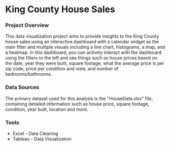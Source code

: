 # King County House Sales

### Project Overview

This data visualization project aims to provide insights to the King County house sales using an interactive dashboard with a calendar widget as the main filter and multiple visuals including a line chart, histograms, a map, and a heatmap. In this dashboard, you can actively interact with the dashboard using the filters to the left and see things such as house prices based on the date, year they were built, square footage, what the average price is per zip code, price per condition and view, and number of bedrooms/bathrooms. 

### Data Sources
The primary dataset used for this analysis is the "HouseData.xlsx" file, containing detailed information such as house price, square footage, condition, year built, location and more. 

### Tools

- Excel - Data Cleaning
- Tableau - Data Visualization
  
